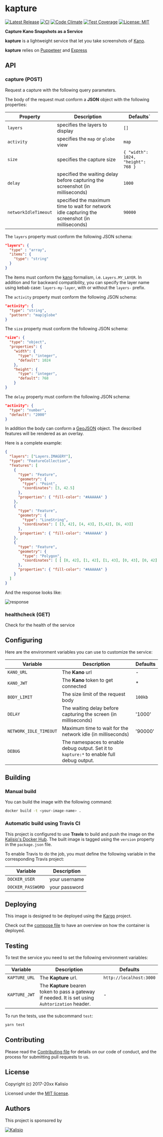 # kapture

[![Latest Release](https://img.shields.io/github/v/tag/kalisio/kapture?sort=semver&label=latest)](https://github.com/kalisio/kapture/releases)
[![CI](https://github.com/kalisio/kapture/actions/workflows/main.yaml/badge.svg)](https://github.com/kalisio/kapture/actions/workflows/main.yaml)
[![Code Climate](https://codeclimate.com/github/kalisio/kapture/badges/gpa.svg)](https://codeclimate.com/github/kalisio/kapture)
[![Test Coverage](https://codeclimate.com/github/kalisio/kapture/badges/coverage.svg)](https://codeclimate.com/github/kalisio/kapture/coverage)
[![License: MIT](https://img.shields.io/badge/License-MIT-yellow.svg)](https://opensource.org/licenses/MIT)

**Capture Kano Snapshots as a Service**

**kapture** is a lightweight service that let you take screenshots of [Kano](https://kalisio.github.io/kano/). 

**kapture** relies on [Puppeteer](https://github.com/puppeteer/puppeteer) and [Express](https://expressjs.com/fr/)

## API

### capture (POST)

Request a capture with the following query parameters.

The body of the request must conform a **JSON** object with the following properties: 

| Property | Description | Defaults`|
| --- | --- | -- |
| `layers` | specifies the layers to display | `[]` | 
| `activity` | specifies the `map` or `globe` view | `map` |
| `size` | specifies the capture size | `{ "width": 1024, "height": 768 }` |
| `delay` | specified the waiting delay before capturing the screenshot (in milliseconds) | `1000` |
| `networkIdleTimeout` | specified the maximum time to wait for network idle capturing the screenshot (in milliseconds) | `90000` |

The `layers` property must conform the following JSON schema: 

```json
"layers": {
  "type" : "array",
  "items": {
    "type": "string"
  }
}
```

The items must conform the [kano](https://kalisio.github.io/kano/) formalism, i.e. `Layers.MY_LAYER`. In addition and for backward compatibility, you can specify the layer name using kebab case: `layers-my-layer`, with or without the `layers-` prefix. 

The `activity` property must conform the following JSON schema: 

```json
"activity": {
  "type": "string",
  "pattern": "map|globe"
}
```

The `size` property must conform the following JSON schema: 

```json
"size": {
  "type": "object",
  "properties": {
    "width": {
      "type": "integer",
      "default": 1024
    },
    "height": {
      "type": "integer",
      "default": 768
    }
}
```

The `delay` property must conform the following JSON schema: 

```json
"activity": {
  "type": "number",
  "default": "2000"
}
```

In addition the body can conform a [GeoJSON](https://datatracker.ietf.org/doc/html/rfc7946) object. The described features will be rendered as an overlay.

Here is a complete example:

```json
{
  "layers": ["Layers.IMAGERY"],
  "type": "FeatureCollection",
  "features": [
    { 
      "type": "Feature", 
      "geometry": { 
        "type": "Point", 
        "coordinates": [3, 42.5]
      },
      "properties": { "fill-color": "#AAAAAA" } 
    },
    { 
      "type": "Feature", 
      "geometry": { 
        "type": "LineString", 
        "coordinates": [ [3, 42], [4, 43], [5,42], [6, 43]] 
      },
      "properties": { "fill-color": "#AAAAAA" } 
    },
    { 
      "type": "Feature", 
      "geometry": { 
        "type": "Polygon", 
        "coordinates": [ [ [0, 42], [1, 42], [1, 43], [0, 43], [0, 42] ] ] 
      }, 
      "properties": { "fill-color": "#AAAAAA" } 
    }
  ]
}
```

And the response looks like:

![response](./assets/response.png)

### healthcheck (GET)

Check for the health of the service

## Configuring

Here are the environment variables you can use to customize the service:

| Variable  | Description | Defaults |
|-----------| ------------| ------------|
| `KANO_URL` | The **Kano** url | - |
| `KANO_JWT` | The **Kano** token to get connected | * |
| `BODY_LIMIT` | The size limit of the request body | `100kb` |
| `DELAY` | The waiting delay before capturing the screen (in milliseconds) | '1000' |
| `NETWORK_IDLE_TIMEOUT` | Maximum time to wait for the network idle (in milliseconds) | '90000' |
| `DEBUG` | The namespaces to enable debug output. Set it to `kapture:*` to enable full debug output. | 

## Building

### Manual build 

You can build the image with the following command:

```bash
docker build -t <your-image-name> .
```

### Automatic build using Travis CI

This project is configured to use **Travis** to build and push the image on the [Kalisio's Docker Hub](https://hub.docker.com/u/kalisio/).
The built image is tagged using the `version` property in the `package.json` file.

To enable Travis to do the job, you must define the following variable in the corresponding Travis project:

| Variable  | Description |
|-----------| ------------|
| `DOCKER_USER` | your username |
| `DOCKER_PASSWORD` | your password |

## Deploying

This image is designed to be deployed using the [Kargo](https://kalisio.github.io/kargo/) project.

Check out the [compose file](https://github.com/kalisio/kargo/blob/master/deploy/kontrol.yml) to have an overview on how the container is deployed.

## Testing

To test the service you need to set the following environment variables:

| Variable  | Description | Defaults |
|-----------| ------------| ------------|
| `KAPTURE_URL` | The **Kapture** url. | `http://localhost:3000` |
| `KAPTURE_JWT` | The **Kapture** bearen token to pass a gateway if needed. It is set using `Auhtorization` header. | - |

To run the tests, use the subcommand `test`: 

```bash
yarn test
```

## Contributing

Please read the [Contributing file](./.github/CONTRIBUTING.md) for details on our code of conduct, and the process for submitting pull requests to us.

## License

Copyright (c) 2017-20xx Kalisio

Licensed under the [MIT license](LICENSE).

## Authors

This project is sponsored by 

[![Kalisio](https://s3.eu-central-1.amazonaws.com/kalisioscope/kalisio/kalisio-logo-black-256x84.png)](https://kalisio.com)
